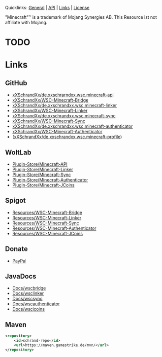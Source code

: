 Quicklinks: [General](#general) | [API](#api) | [Links](#links) | [License](https://github.com/xXSchrandXx/WSC-Minecraft-Sync/blob/main/LICENSE)

"Minecraft"™ is a trademark of Mojang Synergies AB. This Resource ist not affiliate with Mojang.


# TODO

# Links
## GitHub
* [xXSchrandXx/de.xxschrarndxx.wsc.minecraft-api](https://github.com/xXSchrandXx/de.xxschrarndxx.wsc.minecraft-api)
* [xXSchrandXx/WSC-Minecraft-Bridge](https://github.com/xXSchrandXx/WSC-Minecraft-Bridge)
* [xXSchrandXx/de.xxschrandxx.wsc.minecraft-linker](https://github.com/xXSchrandXx/de.xxschrandxx.wsc.minecraft-linker)
* [xXSchrandXx/WSC-Minecraft-Linker](https://github.com/xXSchrandXx/WSC-Minecraft-Linker)
* [xXSchrandXx/de.xxschrandxx.wsc.minecraft-sync](https://github.com/xXSchrandXx/de.xxschrandxx.wsc.minecraft-sync)
* [xXSchrandXx/WSC-Minecraft-Sync](https://github.com/xXSchrandXx/WSC-Minecraft-Sync)
* [xXSchrandXx/de.xxschrandxx.wsc.minecraft-authenticator](https://github.com/xXSchrandXx/de.xxschrandxx.wsc.minecraft-authenticator)
* [xXSchrandXx/WSC-Minecraft-Authenticator](https://github.com/xXSchrandXx/WSC-Minecraft-Authenticator)
* ([xXSchrandXx/de.xxschrandxx.wsc.minecraft-profile](https://github.com/xXSchrandXx/de.xxschrandxx.wsc.minecraft-profile))
## WoltLab
* [Plugin-Store/Minecraft-API](https://www.woltlab.com/pluginstore/file/7077-minecraft-api/)
* [Plugin-Store/Minecraft-Linker](https://www.woltlab.com/pluginstore/file/7093-minecraft-linker/)
* [Plugin-Store/Minecraft-Sync](https://www.woltlab.com/pluginstore/file/7199-minecraft-sync/)
* [Plugin-Store/Minecraft-Authenticator](https://www.woltlab.com/pluginstore/file/7245-minecraft-authenticator/)
* [Plugin-Store/Minecraft-JCoins](https://www.woltlab.com/pluginstore/file/7261-minecraft-jcoins/)
## Spigot
* [Resources/WSC-Minecraft-Bridge](https://www.spigotmc.org/resources/wsc-minecraft-bridge.100716/)
* [Resources/WSC-Minecraft-Linker](https://www.spigotmc.org/resources/wsc-minecraft-linker.105307/)
* [Resources/WSC-Minecraft-Sync](https://www.spigotmc.org/resources/wsc-minecraft-sync.105308/)
* [Resources/WSC-Minecraft-Authenticator](https://www.spigotmc.org/resources/wsc-minecraft-authenticator.101169/)
* [Resources/WSC-Minecraft-JCoins](https://www.spigotmc.org/resources/wsc-minecraft-jcoins.104632/)
## Donate
* [PayPal](https://www.paypal.com/donate/?hosted_button_id=RFYYT7QSAU7YJ)
## JavaDocs
* [Docs/wscbridge](https://maven.gamestrike.de/docs/wscbridge/)
* [Docs/wsclinker](https://maven.gamestrike.de/docs/wsclinker/)
* [Docs/wscsync](https://maven.gamestrike.de/docs/wscsync/)
* [Docs/wscauthenticator](https://maven.gamestrike.de/docs/wscauthenticator/)
* [Docs/wscjcoins](https://maven.gamestrike.de/docs/wscjcoins/)
## Maven
```XML
<repository>
	<id>schrand-repo</id>
	<url>https://maven.gamestrike.de/mvn/</url>
</repository>
```